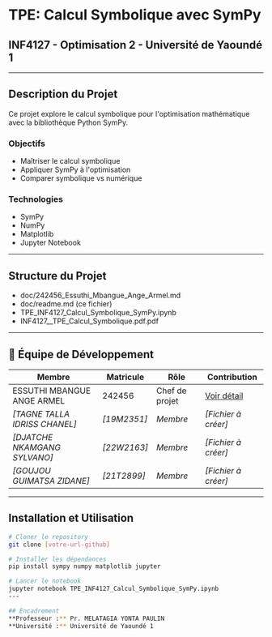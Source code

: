 # TPE: Calcul Symbolique avec SymPy

## INF4127 - Optimisation 2 - Université de Yaoundé 1

---

## Description du Projet

Ce projet explore le calcul symbolique pour l'optimisation mathématique avec la bibliothèque Python SymPy.

### Objectifs
- Maîtriser le calcul symbolique
- Appliquer SymPy à l'optimisation
- Comparer symbolique vs numérique

### Technologies
- SymPy
- NumPy  
- Matplotlib
- Jupyter Notebook

---

## Structure du Projet

- doc/242456_Essuthi_Mbangue_Ange_Armel.md
- doc/readme.md (ce fichier)
- TPE_INF4127_Calcul_Symbolique_SymPy.ipynb
- INF4127__TPE_Calcul_Symbolique.pdf.pdf

---


## 👥 Équipe de Développement

| Membre | Matricule | Rôle | Contribution |
|--------|-----------|------|--------------|
| ESSUTHI MBANGUE ANGE ARMEL | 242456 | Chef de projet | [Voir détail](./242456_Essuthi_Mbangue_Ange_Armel.md) |
| *[TAGNE TALLA IDRISS CHANEL]* | *[19M2351]* | *Membre* | *[Fichier à créer]* |
| *[DJATCHE NKAMGANG SYLVANO]* | *[22W2163]* | *Membre* | *[Fichier à créer]* |
| *[GOUJOU GUIMATSA ZIDANE]* | *[21T2899]* | *Membre* | *[Fichier à créer]* |

---

## Installation et Utilisation

```bash
# Cloner le repository
git clone [votre-url-github]

# Installer les dépendances
pip install sympy numpy matplotlib jupyter

# Lancer le notebook
jupyter notebook TPE_INF4127_Calcul_Symbolique_SymPy.ipynb
---

## Encadrement
**Professeur :** Pr. MELATAGIA YONTA PAULIN
**Université :** Université de Yaoundé 1
